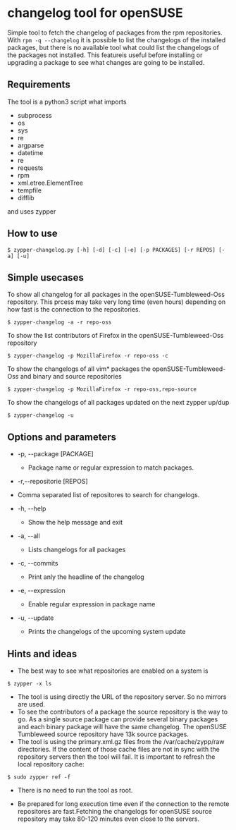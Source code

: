 # changelog tool for openSUSE
Simple tool to fetch the changelog of packages from the rpm repositories.
With `rpm -q --changelog` it is possible to list the changelogs of the installed packages, but there is no available tool what could list the changelogs of the packages not installed. This featureis useful before installing or upgrading a package to see what changes are going to be installed.

## Requirements

The tool is a python3 script what imports

* subprocess
* os
* sys
* re
* argparse
* datetime
* re
* requests
* rpm
* xml.etree.ElementTree
* tempfile
* difflib




and uses zypper

## How to use
```
$ zypper-changelog.py [-h] [-d] [-c] [-e] [-p PACKAGES] [-r REPOS] [-a] [-u]
```

## Simple usecases
To show all changelog for all packages in the openSUSE-Tumbleweed-Oss repository.
This prcess may take very long time (even hours) depending on how fast is the connection to the
repositories. 
```
$ zypper-changelog -a -r repo-oss 
```
To show the list contributors of Firefox in the openSUSE-Tumbleweed-Oss repository
```
$ zypper-changelog -p MozillaFirefox -r repo-oss -c 
```

To show the changelogs of all vim* packages the openSUSE-Tumbleweed-Oss and binary and source repositories
```
$ zypper-changelog -p MozillaFirefox -r repo-oss,repo-source
```
To show the changelogs of all packages updated on the next zypper up/dup
```
$ zypper-changelog -u
```



## Options and parameters
* -p, --package [PACKAGE]
  + Package name or regular expression to match packages.

* -r,--repositorie  [REPOS]
 + Comma separated list of repositores to search for changelogs.

* -h, --help            
  + Show the help message and exit
  
* -a, --all
  + Lists changelogs for all packages
  
* -c, --commits
  + Print anly the headline of the changelog
  
* -e, --expression
  + Enable regular expression in package name

* -u, --update
  + Prints the changelogs of the upcoming system update
  
 ## Hints and ideas
 * The best way to see what repositories are enabled on a system is
```
$ zypper -x ls
```
* The tool is using directly the URL of the repository server. So no mirrors are used.
* To see the contributors of a package the source repository is the way to go. As a single source package can provide several binary packages and each binary package will have the same changelog. The openSUSE Tumbleweed source repository have 13k source packages.
* The tool is using the primary.xml.gz files from the /var/cache/zypp/raw directories. If the content of those cache files are not in sync with the repository servers then the tool will fail. It is important to refresh the local repository cache:
```
$ sudo zypper ref -f
```
* There is no need to run the tool as root.

* Be prepared for long execution time even if the connection to the remote repositores are fast.Fetching the changelogs for openSUSE source repository may take 80-120 minutes even close to the servers.
